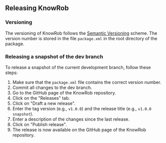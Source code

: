 ## Releasing KnowRob

### Versioning

The versioning of KnowRob follows the [Semantic Versioning](http://semver.org/) scheme.
The version number is stored in the file `package.xml` in the root directory of the package.

### Releasing a snapshot of the dev branch

To release a snapshot of the current development branch, follow these steps:

1. Make sure that the `package.xml` file contains the correct version number.
2. Commit all changes to the dev branch.
3. Go to the GitHub page of the KnowRob repository.
4. Click on the "Releases" tab.
5. Click on "Draft a new release".
6. Enter the tag version (e.g., `v1.0.0`) and the release title (e.g., `v1.0.0 snapshot`).
7. Enter a description of the changes since the last release.
8. Click on "Publish release".
9. The release is now available on the GitHub page of the KnowRob repository.
